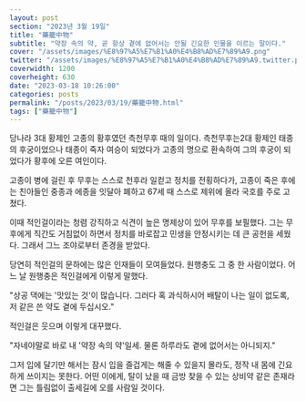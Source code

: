 ```yaml
---
layout: post
section: "2023년 3월 19일"
title: "藥籠中物"
subtitle: "약장 속의 약, 곧 항상 곁에 없어서는 안될 긴요한 인물을 이르는 말이다."
cover: "/assets/images/%E8%97%A5%E7%B1%A0%E4%B8%AD%E7%89%A9.png"
twitter: "/assets/images/%E8%97%A5%E7%B1%A0%E4%B8%AD%E7%89%A9.twitter.png"
coverwidth: 1200
coverheight: 630
date: "2023-03-18 10:26:00"
categories: posts
permalink: "/posts/2023/03/19/藥籠中物.html"
tags: ["藥籠中物"]
---
```


당나라 3대 황제인 고종의 황후였던 측천무후 때의 일이다. 측천무후는2대 황제인 태종의 후궁이었으나 태종이 죽자 여승이 되었다가 고종의 명으로 환속하여 그의 후궁이 되었다가 황후에 오른 여인이다.

고종이 병에 걸린 후 무후는 스스로 천후라 일컫고 정치를 전횡하다가, 고종이 죽은 후에는 친아들인 중종과 에종을 잇달아 폐하고 67세 때 스스로 제위에 올라 국호를 주로 고쳤다.

이때 적인걸이라는 청렴 강직하고 식견이 높은 명제상이 있어 무후를 보필했다. 그는 무후에게 직간도 거침없이 하면서 정치를 바로잡고 민생을 안정시키는 데 큰 공헌을 세웠다. 그래서 그느 조야로부터 존경을 받았다.

당연히 적인걸의 문하에는 많은 인재들이 모여들었다. 원행충도 그 중 한 사람이었다. 어느 날 원행충은 적인걸에게 이렇게 말했다.

"상공 댁에는 '맛있는 것'이 많습니다. 그러다 혹 과식하시어 배탈이 나는 일이 없도록, 저 같은 쓴 약도 곁에 두십시오."

적인걸은 웃으며 이렇게 대꾸했다.

"자네야말로 바로 내 '약장 속의 약'일세. 물론 하루라도 곁에 없어서는 아니되지."

그저 입에 달기만 해서는 잠시 입을 즐겁게는 해줄 수 있을지 몰라도, 정작 내 몸에 긴요하게 쓰이지는 못한다. 어떤 이에게, 탈이 났을 때 금방 찾을 수 있는 상비약 같은 존재라면 그는 틀림없이 출세길에 오를 사람일 것이다.
